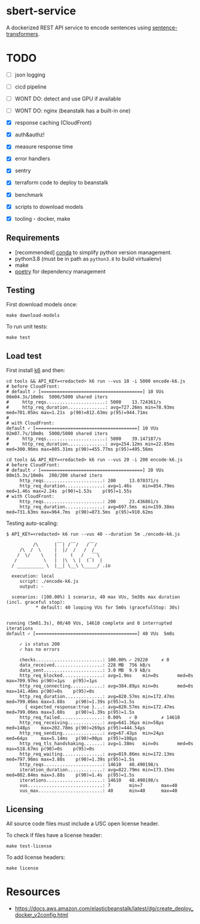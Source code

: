 # sbert-service

A dockerized REST API service to encode sentences using [sentence-transformers](https://pypi.org/project/sentence-transformers/).

# TODO

 - [ ] json logging
 - [ ] cicd pipeline
 - [ ] WONT DO: detect and use GPU if available
 - [ ] WONT DO: nginx (beanstalk has a built-in one)
 - [x] response caching (CloudFront)
 - [x] auth&authz!
 - [x] measure response time
 - [x] error handlers
 - [x] sentry
 - [x] terraform code to deploy to beanstalk
 - [x] benchmark
 - [x] scripts to download models
 - [x] tooling - docker, make
 

## Requirements

- [recommended] [conda](https://www.anaconda.com/) to simplify python version management. 
- python3.8 (must be in path as `python3.8` to build virtualenv)
- make
- [poetry](https://python-poetry.org/docs/) for dependency management

## Testing

First download models once:

```
make download-models
```

To run unit tests:
```
make test
```

## Load test

First install [k6](https://k6.io/docs/) and then:

```
cd tools && API_KEY=<redacted> k6 run --vus 10 -i 5000 encode-k6.js
# before CloudFront:
# default ✓ [======================================] 10 VUs  06m04.3s/10m0s  5000/5000 shared iters
#     http_reqs......................: 5000    13.724361/s
#     http_req_duration..............: avg=727.26ms min=78.93ms med=701.05ms max=1.21s  p(90)=812.63ms p(95)=944.71ms
#
# with CloudFront:
default ✓ [======================================] 10 VUs  02m07.7s/10m0s  5000/5000 shared iters
#     http_reqs......................: 5000    39.147187/s
#     http_req_duration..............: avg=254.12ms min=22.85ms med=300.96ms max=805.31ms p(90)=455.77ms p(95)=495.56ms

cd tools && API_KEY=<redacted> k6 run --vus 20 -i 200 encode-k6.js
# before CloudFront:
# default ✓ [======================================] 20 VUs  00m15.3s/10m0s  200/200 shared iters
     http_reqs......................: 200     13.070371/s
     http_req_duration..............: avg=1.46s    min=854.79ms med=1.46s max=2.24s  p(90)=1.53s    p(95)=1.55s
# with CloudFront:
     http_reqs......................: 200     23.436861/s
     http_req_duration..............: avg=697.5ms  min=159.38ms med=731.63ms max=964.7ms  p(90)=873.5ms  p(95)=910.62ms
```

Testing auto-scaling:

```
$ API_KEY=<redacted> k6 run --vus 40 --duration 5m ./encode-k6.js

          /\      |‾‾| /‾‾/   /‾‾/
     /\  /  \     |  |/  /   /  /
    /  \/    \    |     (   /   ‾‾\
   /          \   |  |\  \ |  (‾)  |
  / __________ \  |__| \__\ \_____/ .io

  execution: local
     script: ./encode-k6.js
     output: -

  scenarios: (100.00%) 1 scenario, 40 max VUs, 5m30s max duration (incl. graceful stop):
           * default: 40 looping VUs for 5m0s (gracefulStop: 30s)


running (5m01.3s), 00/40 VUs, 14610 complete and 0 interrupted iterations
default ✓ [======================================] 40 VUs  5m0s

     ✓ is status 200
     ✓ has no errors

     checks.........................: 100.00% ✓ 29220     ✗ 0
     data_received..................: 228 MB  756 kB/s
     data_sent......................: 3.0 MB  9.9 kB/s
     http_req_blocked...............: avg=1.9ms    min=0s       med=0s       max=709.97ms p(90)=1µs   p(95)=1µs
     http_req_connecting............: avg=384.89µs min=0s       med=0s       max=141.46ms p(90)=0s    p(95)=0s
     http_req_duration..............: avg=820.57ms min=172.47ms med=799.06ms max=3.88s    p(90)=1.39s p(95)=1.5s
       { expected_response:true }...: avg=820.57ms min=172.47ms med=799.06ms max=3.88s    p(90)=1.39s p(95)=1.5s
     http_req_failed................: 0.00%   ✓ 0         ✗ 14610
     http_req_receiving.............: avg=641.36µs min=58µs     med=148µs    max=202.78ms p(90)=269µs p(95)=444.54µs
     http_req_sending...............: avg=67.43µs  min=24µs     med=64µs     max=5.14ms   p(90)=90µs  p(95)=108µs
     http_req_tls_handshaking.......: avg=1.38ms   min=0s       med=0s       max=518.67ms p(90)=0s    p(95)=0s
     http_req_waiting...............: avg=819.86ms min=172.13ms med=797.96ms max=3.88s    p(90)=1.39s p(95)=1.5s
     http_reqs......................: 14610   48.490198/s
     iteration_duration.............: avg=822.79ms min=173.15ms med=802.84ms max=3.88s    p(90)=1.4s  p(95)=1.5s
     iterations.....................: 14610   48.490198/s
     vus............................: 7       min=7       max=40
     vus_max........................: 40      min=40      max=40
```

## Licensing

All source code files must include a USC open license header.

To check if files have a license header:

```
make test-license
```

To add license headers:

```
make license
```

# Resources

 - https://docs.aws.amazon.com/elasticbeanstalk/latest/dg/create_deploy_docker_v2config.html
